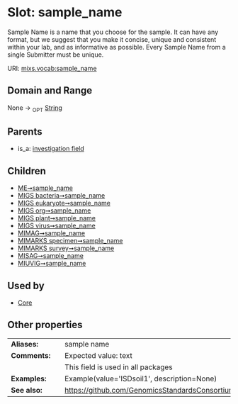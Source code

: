 
# Slot: sample_name


Sample Name is a name that you choose for the sample. It can have any format, but we suggest that you make it concise, unique and consistent within your lab, and as informative as possible. Every Sample Name from a single Submitter must be unique.

URI: [mixs.vocab:sample_name](https://w3id.org/mixs/vocab/sample_name)


## Domain and Range

None ->  <sub>OPT</sub> [String](types/String.md)

## Parents

 *  is_a: [investigation field](investigation_field.md)

## Children

 *  [ME➞sample_name](ME_sample_name.md)
 *  [MIGS bacteria➞sample_name](MIGS_bacteria_sample_name.md)
 *  [MIGS eukaryote➞sample_name](MIGS_eukaryote_sample_name.md)
 *  [MIGS org➞sample_name](MIGS_org_sample_name.md)
 *  [MIGS plant➞sample_name](MIGS_plant_sample_name.md)
 *  [MIGS virus➞sample_name](MIGS_virus_sample_name.md)
 *  [MIMAG➞sample_name](MIMAG_sample_name.md)
 *  [MIMARKS specimen➞sample_name](MIMARKS_specimen_sample_name.md)
 *  [MIMARKS survey➞sample_name](MIMARKS_survey_sample_name.md)
 *  [MISAG➞sample_name](MISAG_sample_name.md)
 *  [MIUVIG➞sample_name](MIUVIG_sample_name.md)

## Used by

 * [Core](Core.md)

## Other properties

|  |  |  |
| --- | --- | --- |
| **Aliases:** | | sample name  |
| **Comments:** | | Expected value: text |
|  | | This field is used in all packages |
| **Examples:** | | Example(value='ISDsoil1', description=None) |
| **See also:** | | https://github.com/GenomicsStandardsConsortium/mixs/issues/78 |

